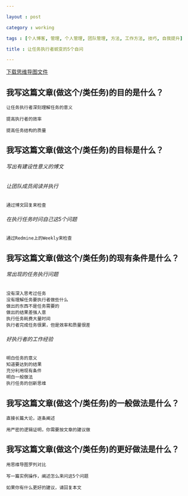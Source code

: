 ```yaml
---

layout : post

category : working

tags : [个人博客, 管理, 个人管理, 团队管理, 方法, 工作方法, 技巧, 自我提升]

title : 让任务执行者蜕变的5个自问

---
```


[下载思维导图文件](https://docs.google.com/file/d/0B7UFT4BR96esUm16NW5nd205a2M/edit?usp=sharing)

## 我写这篇文章(做这个/类任务)的目的是什么？

	让任务执行者深刻理解任务的意义

	提高执行者的效率

	提高任务结构的质量


## 我写这篇文章(做这个/类任务)的目标是什么？

###### 写出有建设性意义的博文


###### 让团队成员阅读并执行

	通过博文回复来检查

###### 在执行任务时问自己这5个问题

	通过Redmine上的Weekly来检查

## 我写这篇文章(做这个/类任务)的现有条件是什么？


###### 常出现的任务执行问题

	没有深入思考过任务
	没有理解任务要执行者做些什么
	做出的东西不是任务需要的
	做出的结果差强人意
	执行任务耗费大量时间
	执行者完成任务很累，但是效率和质量很差

###### 好执行者的工作经验

	明白任务的意义
	知道要达到的结果
	充分利用现有条件
	明白一般做法
	执行任务的创新思维

## 我写这篇文章(做这个/类任务)的一般做法是什么？

	直接长篇大论，逐条阐述

	用严密的逻辑证明，你需要按文章的建议做


## 我写这篇文章(做这个/类任务)的更好做法是什么？

	用思维导图罗列对比

	写一篇实例操作，阐述怎么来问这5个问题

	如果你有什么更好的建议，请回复本文